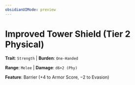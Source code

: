 ```yaml
---
obsidianUIMode: preview
---
```

# Improved Tower Shield (Tier 2 Physical)

**Trait**: `Strength` | **Burden**: `One-Handed`

**Range**: `Melee` | **Damage**: `d6+2 (Phy)`

**Feature**: Barrier (+4 to Armor Score, −2 to Evasion)
